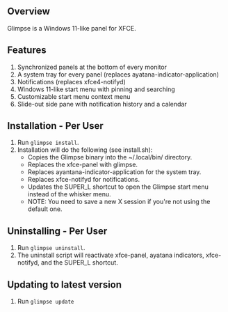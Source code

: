 ## Overview

Glimpse is a Windows 11-like panel for XFCE.

## Features

1. Synchronized panels at the bottom of every monitor
2. A system tray for every panel (replaces ayatana-indicator-application)
3. Notifications (replaces xfce4-notifyd)
4. Windows 11-like start menu with pinning and searching
5. Customizable start menu context menu
6. Slide-out side pane with notification history and a calendar

## Installation - Per User

1. Run ```glimpse install```.
2. Installation will do the following (see install.sh):
   * Copies the Glimpse binary into the ~/.local/bin/ directory.
   * Replaces the xfce-panel with glimpse.
   * Replaces ayantana-indicator-application for the system tray.
   * Replaces xfce-notifyd for notifications.
   * Updates the SUPER_L shortcut to open the Glimpse start menu instead of the whisker menu.
   * NOTE: You need to save a new X session if you're not using the default one.

## Uninstalling - Per User

1. Run ```glimpse uninstall```.
2. The uninstall script will reactivate xfce-panel, ayatana indicators, xfce-notifyd, and the SUPER_L shortcut.


## Updating to latest version

1. Run ```glimpse update```
